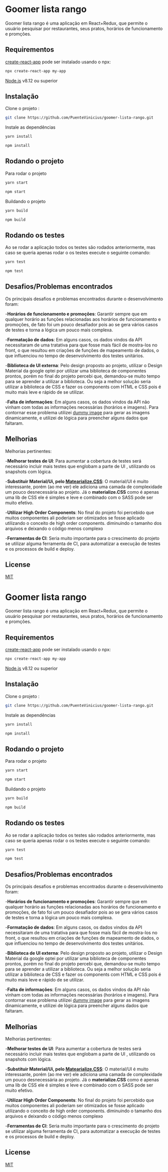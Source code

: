 
# Goomer lista rango

Goomer lista rango é uma aplicação em React+Redux, que permite o usuário pesquisar por restaurantes, seus pratos, horários de funcionamento e promções.

## Requirementos
[create-react-app](https://facebook.github.io/create-react-app/docs/getting-started) pode ser instalado usando o npx:

```bash
npx create-react-app my-app
```

[Node.js](https://nodejs.org/en/) v8.12 ou superior

## Instalação

Clone o projeto :
```bash
git clone https://github.com/PuenteVinicius/goomer-lista-rango.git
```
Instale as dependências

```bash
yarn install 
```
```bash
npm install 
```

## Rodando o projeto

Para rodar o projeto
```bash
yarn start 
```
```bash
npm start
```
Buildando o projeto
```bash
yarn build 
```
```bash
npm build
```
## Rodando os testes
Ao se rodar a aplicação todos os testes são rodados anteriormente, mas caso se queria apenas rodar o os testes execute o seguinte comando:

```bash
yarn test
```
```bash
npm test
```
## Desafios/Problemas encontrados
Os principais desafios e problemas encontrados durante o desenvolvimento foram:

-**Horários de funcionamento e promoções**: Garantir sempre que em qualquer horário as funções relacionadas aos horários de funcionamento e promoções, de fato foi um pouco desafiador pois ao se gera vários casos de testes e torna a lógica um pouco mais complexa.

-**Formatação de dados**: Em alguns casos, os dados vindos da API necessitaram de uma tratativa para que fosse maís fácil de mostra-los no front, o que resultou em criações de funções de mapeamento de dados, o que influenciou no tempo de desenvolvimento dos testes unitários.

-**Biblioteca de UI externa**: Pelo design proposto ao projeto, utilizar o Design Material da google optei por utilizar uma biblioteca de componentes prontos, porém no final do projeto percebi que, demandou-se muito tempo para se aprender a utilizar a biblioteca. Ou seja a melhor solução seria utilizar a biblioteca de CSS e fazer os components com HTML e CSS pois é muito mais leve e rápido de se utilizar.

-**Falta de informações**: Em alguns casos, os dados vindos da API não vinham com todas as informações necessárias (horários e imagens). Para contornar esse problema utilizei [dummy image](https://dummyimage.com/) para gerar as imagens dinamicamente, e utilizei de lógica para preencher alguns dados que faltaram.

## Melhorias
Melhorias pertinentes:

-**Melhorar testes de UI**: Para aumentar a cobertura de testes será necessário incluir mais testes que englobam a parte de UI , utilizando os snapshots com lógica.

-**Substituir  Material/Ui, pelo [Matearialize.CSS](https://materializecss.com/)**:  O material/UI é muito interessante, porém (ao me ver) ele adiciona uma camada de complexidade um pouco desnecessária ao projeto. Já o **materialize.CSS** como é apenas uma lib de CSS ele é simples e leve e combinado com o SASS pode ser muito efetivo.

-**Utilizar High Order Components**: No final do projeto foi percebido que muitos componentes ali poderiam ser otimizados se fosse aplicado utilizando o conceito de high order components. diminuindo o tamanho dos arquivos e deixando o código menos complexo

-**Ferramentas de CI**:  Seria muito importante para o crescimento do projeto se utilizar alguma ferramenta de CI, para automatizar a execução de testes e os processos de build e deploy.
## License
[MIT](https://choosealicense.com/licenses/mit/)
# Goomer lista rango

Goomer lista rango é uma aplicação em React+Redux, que permite o usuário pesquisar por restaurantes, seus pratos, horários de funcionamento e promções.

## Requirementos
[create-react-app](https://facebook.github.io/create-react-app/docs/getting-started) pode ser instalado usando o npx:

```bash
npx create-react-app my-app
```

[Node.js](https://nodejs.org/en/) v8.12 ou superior

## Instalação

Clone o projeto :
```bash
git clone https://github.com/PuenteVinicius/goomer-lista-rango.git
```
Instale as dependências

```bash
yarn install 
```
```bash
npm install 
```

## Rodando o projeto

Para rodar o projeto
```bash
yarn start 
```
```bash
npm start
```
Buildando o projeto
```bash
yarn build 
```
```bash
npm build
```
## Rodando os testes
Ao se rodar a aplicação todos os testes são rodados anteriormente, mas caso se queria apenas rodar o os testes execute o seguinte comando:

```bash
yarn test
```
```bash
npm test
```
## Desafios/Problemas encontrados
Os principais desafios e problemas encontrados durante o desenvolvimento foram:

-**Horários de funcionamento e promoções**: Garantir sempre que em qualquer horário as funções relacionadas aos horários de funcionamento e promoções, de fato foi um pouco desafiador pois ao se gera vários casos de testes e torna a lógica um pouco mais complexa.

-**Formatação de dados**: Em alguns casos, os dados vindos da API necessitaram de uma tratativa para que fosse maís fácil de mostra-los no front, o que resultou em criações de funções de mapeamento de dados, o que influenciou no tempo de desenvolvimento dos testes unitários.

-**Biblioteca de UI externa**: Pelo design proposto ao projeto, utilizar o Design Material da google optei por utilizar uma biblioteca de componentes prontos, porém no final do projeto percebi que, demandou-se muito tempo para se aprender a utilizar a biblioteca. Ou seja a melhor solução seria utilizar a biblioteca de CSS e fazer os components com HTML e CSS pois é muito mais leve e rápido de se utilizar.

-**Falta de informações**: Em alguns casos, os dados vindos da API não vinham com todas as informações necessárias (horários e imagens). Para contornar esse problema utilizei [dummy image](https://dummyimage.com/) para gerar as imagens dinamicamente, e utilizei de lógica para preencher alguns dados que faltaram.

## Melhorias
Melhorias pertinentes:

-**Melhorar testes de UI**: Para aumentar a cobertura de testes será necessário incluir mais testes que englobam a parte de UI , utilizando os snapshots com lógica.

-**Substituir  Material/Ui, pelo [Matearialize.CSS](https://materializecss.com/)**:  O material/UI é muito interessante, porém (ao me ver) ele adiciona uma camada de complexidade um pouco desnecessária ao projeto. Já o **materialize.CSS** como é apenas uma lib de CSS ele é simples e leve e combinado com o SASS pode ser muito efetivo.

-**Utilizar High Order Components**: No final do projeto foi percebido que muitos componentes ali poderiam ser otimizados se fosse aplicado utilizando o conceito de high order components. diminuindo o tamanho dos arquivos e deixando o código menos complexo

-**Ferramentas de CI**:  Seria muito importante para o crescimento do projeto se utilizar alguma ferramenta de CI, para automatizar a execução de testes e os processos de build e deploy.
## License
[MIT](https://choosealicense.com/licenses/mit/)

